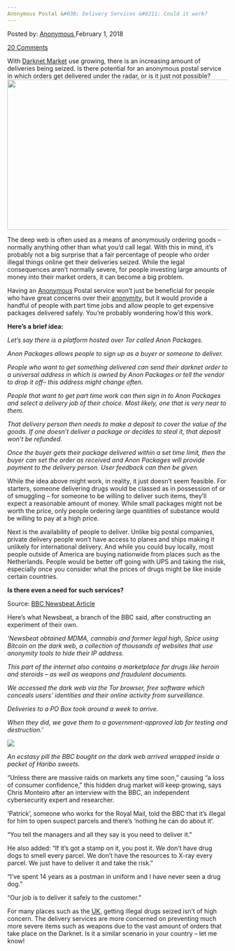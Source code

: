 ```yaml
---
Anonymous Postal &#038; Delivery Services &#8211; Could it work?
---
```

<article class="post-listing post-24630 post type-post status-publish format-standard has-post-thumbnail hentry 
tag-anonymous tag-delivery tag-postal tag-services tag-work">
<div class="post-inner">
<span>Posted by: <a href="https://www.deepdotweb.com/author/anony/" title="">Anonymous </a></span>
<span>February 1, 2018</span>

<span><a href="https://www.deepdotweb.com/2018/02/01/anonymous-postal-delivery-services-work/#comments">20 Comments</a></span>


<p>With <a href="https://www.deepdotweb.com/dark-net-market-comparison-chart/">Darknet Market</a> use growing, there is an increasing amount of deliveries being seized. Is there potential for an anonymous postal service in which orders get delivered under the radar, or is it just not possible?<img class="wp-image-24634 aligncenter" src="https://www.deepdotweb.com/wp-content/uploads/2018/01/word-image-69.png" width="609" height="343" /></p>
<p>The deep web is often used as a means of anonymously ordering goods – normally anything other than what you’d call legal. With this in mind, it’s probably not a big surprise that a fair percentage of people who order illegal things online get their deliveries seized. While the legal consequences aren’t normally severe, for people investing large amounts of money into their market orders, it can become a big problem.</p>
<p>Having an <a href="https://www.deepdotweb.com/security-tutorials/">Anonymous</a> Postal service won’t just be beneficial for people who have great concerns over their <a href="https://www.deepdotweb.com/security-tutorials/">anonymity</a>, but it would provide a handful of people with part time jobs and allow people to get expensive packages delivered safely. You’re probably wondering how’d this work.</p>
<p><strong>Here’s a brief idea: </strong></p>
<p><em>Let’s say there is a platform hosted over Tor called Anon Packages.</em></p>
<p><em>Anon Packages allows people to sign up as a buyer or someone to deliver.</em></p>
<p><em>People who want to get something delivered can send their darknet order to a universal address in which is owned by Anon Packages or tell the vendor to drop it off– this address might change often. </em></p>
<p><em>People that want to get part time work can then sign in to Anon Packages and select a delivery job of their choice. Most likely, one that is very near to them.</em></p>
<p><em>That delivery person then needs to make a deposit to cover the value of the goods. If one doesn’t deliver a package or decides to steal it, that deposit won’t be refunded.</em></p>
<p><em>Once the buyer gets their package delivered within a set time limit, then the buyer can set the order as received and Anon Packages will provide payment to the delivery person. User feedback can then be given.</em></p>
<p>While the idea above might work, in reality, it just doesn’t seem feasible. For starters, someone delivering drugs would be classed as in possession of or of smuggling – for someone to be willing to deliver such items, they’ll expect a reasonable amount of money. While small packages might not be worth the price, only people ordering large quantities of substance would be willing to pay at a high price.</p>
<p>Next is the availability of people to deliver. Unlike big postal companies, private delivery people won’t have access to planes and ships making it unlikely for international delivery. And while you could buy locally, most people outside of America are buying nationwide from places such as the Netherlands. People would be better off going with UPS and taking the risk, especially once you consider what the prices of drugs might be like inside certain countries.</p>
<p><strong>Is there even a need for such services?</strong></p>
<p>Source: <a href="http://www.bbc.co.uk/newsbeat/article/38223838/is-your-postman-delivering-drugs">BBC Newsbeat Article</a></p>
<p>Here’s what Newsbeat, a branch of the BBC said, after constructing an experiment of their own.</p>
<p><em> ‘Newsbeat obtained MDMA, cannabis and former legal high, Spice using Bitcoin on the dark web, a collection of thousands of websites that use anonymity tools to hide their IP address.</em></p>
<p><em>This part of the internet also contains a marketplace for drugs like heroin and steroids &#8211; as well as weapons and fraudulent documents.</em></p>
<p><em>We accessed the dark web via the Tor browser, free software which conceals users&#8217; identities and their online activity from surveillance.</em></p>
<p><em>Deliveries to a PO Box took around a week to arrive.</em></p>
<p><em>When they did, we gave them to a government-approved lab for testing and destruction.’</em></p>
<p><img class="wp-image-24635" src="https://www.deepdotweb.com/wp-content/uploads/2018/01/word-image-70.png" srcset="https://www.deepdotweb.com/wp-content/uploads/2018/01/word-image-70.png 976w, https://www.deepdotweb.com/wp-content/uploads/2018/01/word-image-70-300x225.png 300w" sizes="(max-width: 976px) 100vw, 976px" /></p>
<p><em>An ecstasy pill the BBC bought on the dark web arrived wrapped inside a packet of Haribo sweets.</em></p>
<p>“Unless there are massive raids on markets any time soon,” causing “a loss of consumer confidence,” this hidden drug market will keep growing, says Chris Monteiro after an interview with the BBC, an independent cybersecurity expert and researcher.</p>
<p>‘Patrick’, someone who works for the Royal Mail, told the BBC that it&#8217;s illegal for him to open suspect parcels and there&#8217;s ‘nothing he can do about it’.</p>
<p>“You tell the managers and all they say is you need to deliver it.”</p>
<p>He also added: “If it&#8217;s got a stamp on it, you post it. We don&#8217;t have drug dogs to smell every parcel. We don&#8217;t have the resources to X-ray every parcel. We just have to deliver it and take the risk.”</p>
<p>“I&#8217;ve spent 14 years as a postman in uniform and I have never seen a drug dog.”</p>
<p>“Our job is to deliver it safely to the customer.”</p>
<p><a id="post-24630-_gjdgxs"></a> For many places such as the <a href="https://www.deepdotweb.com/2018/01/01/uk-man-convicted-buying-grenades-alphabay/">UK</a>, getting illegal drugs seized isn’t of high concern. The delivery services are more concerned on preventing much more severe items such as weapons due to the vast amount of orders that take place on the Darknet. Is it a similar scenario in your country – let me know!</p>
</div>
<span style="display:none"><a href="https://www.deepdotweb.com/tag/anonymous/" rel="tag">anonymous</a> <a href="https://www.deepdotweb.com/tag/delivery/" rel="tag">delivery</a> <a href="https://www.deepdotweb.com/tag/postal/" rel="tag">postal</a> <a href="https://www.deepdotweb.com/tag/services/" rel="tag">services</a> <a href="https://www.deepdotweb.com/tag/work/" rel="tag">work</a></span> <span style="display:none" class="updated">2018-02-01</span>
<div style="display:none" class="vcard author" itemprop="author" itemscope itemtype="http://schema.org/Person"><strong class="fn" itemprop="name"><a href="https://www.deepdotweb.com/author/anony/" title="Posts by Anonymous" rel="author">Anonymous</a></strong></div>
</div>
</article>

